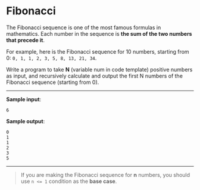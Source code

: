 # Fibonacci

The Fibonacci sequence is one of the most famous formulas in mathematics.
Each number in the sequence is **the sum of the two numbers that precede it**.

For example, here is the Fibonacci sequence for 10 numbers, starting from 0: `0, 1, 1, 2, 3, 5, 8, 13, 21, 34`.

Write a program to take **N** (variable num in code template) positive numbers as input, and recursively calculate and output the first N numbers of the Fibonacci sequence (starting from 0).

---

**Sample input**:  
```
6
```

**Sample output**:  
```
0
1
1
2
3
5
```

---

>If you are making the Fibonacci sequence for **n** numbers, you should use `n <= 1` condition as the **base case**.